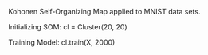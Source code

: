 Kohonen Self-Organizing Map applied to MNIST data sets.

Initializing SOM:
  cl = Cluster(20, 20)

Training Model:
  cl.train(X, 2000)  
